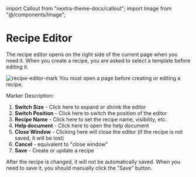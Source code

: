 import Callout from "nextra-theme-docs/callout";
import Image from "@/components/Image";

# Recipe Editor

The recipe editor opens on the right side of the current page when you need it. When you create a recipe, you are asked to select a template before editing it.

<Image src="/screenshots/recipe-editor.png"  alt="recipe-editor-mark"/>

<Callout emoji="⚠️">
You must open a page before creating or editing a recipe.
</Callout>

Marker Description:

1. **Switch Size** - Click here to expand or shrink the editor
2. **Switch Position** - Click here to switch the position of the editor
3. **Recipe Name** - Click here to set the recipe name, visibility, etc.
4. **Help document** - Click here to open the help document
5. **Close Window** - Clicking here will close the editor (if the recipe is not saved, it will be lost)
6. **Cancel** - equivalent to "close window"
7. **Save** - Create or update a recipe

<Callout emoji="⚠️">
After the recipe is changed, it will not be automatically saved. When you need to save it, you should manually click the "Save" button.
</Callout>
